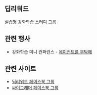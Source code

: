 ## 딥리워드

실습형 강화학습 스터디 그룹

## 관련 행사

* 강화학습 미니 컨퍼런스 - [에이전트를 부탁해](https://deepreward.github.io/Take-care-of-my-agent/)

## 관련 사이트

* [딥리워드 페이스북 그룹](https://www.facebook.com/groups/DeepReward/)
* [싸이그래머 페이스북 그룹](https://www.facebook.com/groups/psygrammer/)
